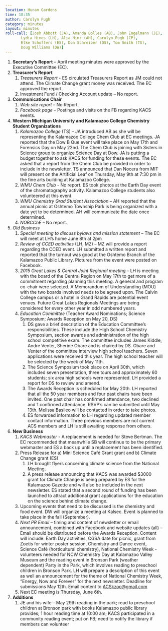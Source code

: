 ```yaml
---
location: Hunan Gardens
time: 18:35
author: Carolyn Pugh
category: minutes
layout: minutes
roll-call: [Josh Abbott (JA), Amanda Bolles (AB), John Engelmann (JE),
	   Lydia Hines (LH), Alia Hinz (AH), Carolyn Pugh (CP),
	   Elke Schoffers (ES), Don Schreiber (DS), Tom Smith (TS),
	   Doug Williams (DW)]
---
```


1. **Secretary’s Report** – April meeting minutes were approved by the Executive Committee (EC).
2. **Treasurer’s Report**
   1. *Treasurers Report* - ES circulated Treasurers Report as JM could not attend.  The Climate Change grant money was received.  The EC approved the report.
   2. Investment Fund / Checking Account update – No report.
3. **Communications Chair**
   1. *Web site report* – No Report.
   2. *Facebook page* – Postings and visits on the FB regarding KACS events.
4. **Western Michigan University and Kalamazoo College Chemistry Student Organizations**
   1. *Kalamazoo College* (TS) – JA introduced AB as she will be representing the Kalamazoo College Chem Club at EC meetings.  JA reported that the Dow B Que event will take place on May 17th and Forensics Day on May 22nd.  The Chem Club is joining with Sisters in Science group to organize Science Day at Dow.  JA is putting a budget together to ask KACS for funding for these events.  The EC asked that a report from the Chem Club be provided in order to include in the newsletter. TS announced that Dan Nocera from MIT will present on the Artificial Leaf on Thursday, May 9th at 7:30 pm in the fine arts building at Kalamazoo College.
   2. *WMU Chem Club* - No report. ES took photos at the Earth Day event of the chromatography activity.  Kalamazoo College students also volunteered at this event.
   3. *WMU Chemistry Grad Student Association* – AH reported that the annual picnic at Oshtemo Township Park is being organized with a date yet to be determined. AH will communicate the date once determined.
   4. *NOBCChE* – No report.
5. *Old Business*
   1. *Special meeting to discuss bylaws and mission statement* – The EC will meet at LH’s home June 8th at 2pm
   2. *Review of CCED activities* (LH, MZ) – MZ will provide a report regarding the CCED event.  LH submitted a written report and reported that the turnout was good at the Oshtemo Branch of the Kalamazoo Public Library. Pictures from the event were posted on Facebook.
   3. *2015 Great Lakes & Central Joint Regional meeting* – LH is meeting with the board of the Central Region on May 17th to get more of a commitment regarding planning this meeting.  A general and program co-chair were selected.  A Memorandum of Understanding (MOU) with the two boards involved needs to be agreed upon. The Calvin College campus or a hotel in Grand Rapids are potential event venues.  Future Great Lakes Regionals Meetings are being considered for every other year in odd numbered years.
   4. *Education Committee* (Teacher Award Nominations; Science Symposium; Awards Reception on May 20, DS)
      1. DS gave a brief description of the Education Committee’s responsibilities.  These include the High School Chemistry Symposium, section awards and administration of the high school competitive exam.  The committee includes James Kiddle, Andre Venter, Sherine Obare and is chaired by DS. Obare and Venter of the committee interview high school teachers. Seven applications were received this year. The high school teacher will be selected by the week of May 11th.
      2. The Science Symposium took place on April 30th, which included seven presentation, three tours and approximately 60 students; six area high schools were represented.  LH provided a report for DS to review and amend.
      3. The Awards Reception is scheduled for May 20th. LH reported that all the 50 year members and four past chairs have been invited. One past chair has confirmed attendance, two declined and 1 confirmed attendance. RSVP’s can be submitted until May 13th. Melissa Basileo will be contacted in order to take photos.
      4. ES forwarded information to LH regarding updated member contact information. Three previous members are not current ACS members and LH is still awaiting response from others.
6. **New Business**
   1. *KACS Webmaster* - A replacement is needed for Steve Bertman. The EC recommended that meanwhile SB will continue to be the primary webmaster and ES a back up until a replacement has been identified.
   2. Press Release for a) Mini Science Café Grant grant and b) Climate Change grant (ES)
      1. LH brought flyers concerning climate science from the National Meeting.
      2. A press release announcing that KACS was awarded $3000 grant for Climate Change is being prepared by ES for the Kalamazoo Gazette and will also be included in the next newsletter.  ES stated that a second round of funding has been launched to attract additional grant applications for the education on the science behind climate change.
   3. Upcoming events that need to be discussed is the chemistry and food event.  DW will organize a meeting at Kalsec.  Event is planned to take place in the fall (September).
   4. *Next PR Email* – timing and content of newsletter or email announcement, combined with Facebook and website updates (all) – Email should be distributed before the Awards Reception.  Content will include:  Earth Day activities, CGSA date for picnic, grant from Zoetis for winter poster session, Chemistry and Dance event, Science Café (horticultural chemistry), National Chemistry Week - volunteers needed for NCW Chemistry Day at Kalamazoo Valley Museum and the reading event in Bronson Park (weather dependent) Party in the Park, which involves reading to preschool children in Bronson Park.  LH will prepare a description of this event as well an announcement for the theme of National Chemistry Week, “Energy, Now and Forever” for the next newsletter. Deadline for submissions May 12th. Email content to ACSkzoo@gmail.com
   5. Next EC meeting is Thursday, June 6th.
7. **Additions**
   1. JE and his wife – May 29th reading in the park; read to preschool children at Bronson park with books Kalamazoo public library provides; 1 hour reading time at 10:00 am; KACS participated in a community reading event; put on FB; need to notify the library if members can volunteer
